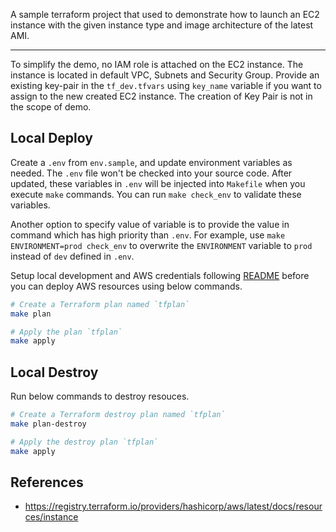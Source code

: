 A sample terraform project that used to demonstrate how to launch an EC2 instance with the given instance type and image architecture of the latest AMI.
___

To simplify the demo, no IAM role is attached on the EC2 instance. The instance is located in default VPC, Subnets and Security Group. Provide an existing key-pair in the `tf_dev.tfvars` using `key_name` variable if you want to assign to the new created EC2 instance. The creation of Key Pair is not in the scope of demo.

## Local Deploy
Create a `.env` from `env.sample`, and update environment variables as needed. The `.env` file won't be checked into your source code. After updated, these variables in `.env` will be injected into `Makefile` when you execute `make` commands. You can run `make check_env` to validate these variables. 

Another option to specify value of variable is to provide the value in command which has high priority than `.env`. For example, use `make ENVIRONMENT=prod check_env` to overwrite the `ENVIRONMENT` variable to `prod` instead of `dev` defined in `.env`.

Setup local development and AWS credentials following [README](../README.md) before you can deploy AWS resources using below commands.

```bash
# Create a Terraform plan named `tfplan`
make plan

# Apply the plan `tfplan`
make apply
```

## Local Destroy
Run below commands to destroy resouces.

```bash
# Create a Terraform destroy plan named `tfplan`
make plan-destroy

# Apply the destroy plan `tfplan`
make apply
```

## References

- https://registry.terraform.io/providers/hashicorp/aws/latest/docs/resources/instance